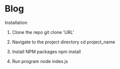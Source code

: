 # Blog

Installation
  1. Clone the repo
     git clone 'URL'

  2. Navigate to the project directory
     cd project_name
     
  3. Install NPM packages
     npm install

  4. Run program
     node index.js

